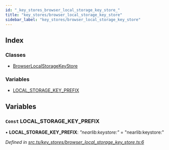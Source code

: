 ```yaml
---
id: "_key_stores_browser_local_storage_key_store_"
title: "key_stores/browser_local_storage_key_store"
sidebar_label: "key_stores/browser_local_storage_key_store"
---
```


## Index

### Classes

* [BrowserLocalStorageKeyStore](../classes/_key_stores_browser_local_storage_key_store_.browserlocalstoragekeystore.md)

### Variables

* [LOCAL_STORAGE_KEY_PREFIX](_key_stores_browser_local_storage_key_store_.md#const-local_storage_key_prefix)

## Variables

### `Const` LOCAL_STORAGE_KEY_PREFIX

• **LOCAL_STORAGE_KEY_PREFIX**: *"nearlib:keystore:"* = "nearlib:keystore:"

*Defined in [src.ts/key_stores/browser_local_storage_key_store.ts:6](https://github.com/nearprotocol/nearlib/blob/476d416/src.ts/key_stores/browser_local_storage_key_store.ts#L6)*
